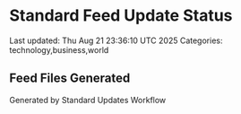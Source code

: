 # Standard Feed Update Status
Last updated: Thu Aug 21 23:36:10 UTC 2025
Categories: technology,business,world

## Feed Files Generated

Generated by Standard Updates Workflow

